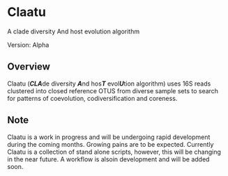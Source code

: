 Claatu
======
A clade diversity And host evolution algorithm

Version: Alpha

Overview
--------

Claatu (***CLA***de diversity ***A***nd hos***T*** evol***U***tion algorithm) uses 16S reads clustered into closed reference OTUS from diverse sample sets to search for patterns of coevolution, codiversification and coreness.

Note
----
Claatu is a work in progress and will be undergoing rapid development during the coming months. Growing pains are to be expected. Currently Claatu is a collection of stand alone scripts, however, this will be changing in the near future. A workflow is alsoin development and will be added soon. 
